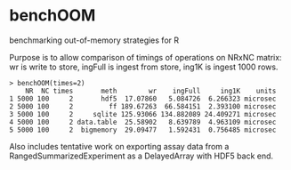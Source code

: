 # benchOOM
benchmarking out-of-memory strategies for R

Purpose is to allow comparison of timings of operations
on NRxNC matrix: wr is write to store, ingFull is ingest
from store, ing1K is ingest 1000 rows.
```
> benchOOM(times=2)
    NR  NC times       meth        wr    ingFull     ing1K    units
1 5000 100     2       hdf5  17.07860   5.084726  6.266323 microsec
2 5000 100     2         ff 189.67263  66.584151  2.393100 microsec
3 5000 100     2     sqlite 125.93066 134.882089 24.409271 microsec
4 5000 100     2 data.table  25.58902   8.639789  4.963109 microsec
5 5000 100     2  bigmemory  29.09477   1.592431  0.756485 microsec
```

Also includes tentative work on exporting assay data from a RangedSummarizedExperiment as a DelayedArray with HDF5 back end.

